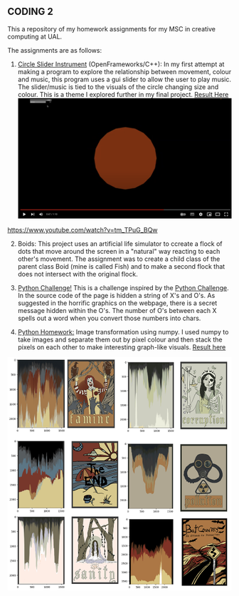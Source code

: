 ## CODING 2

This a repository of my homework assignments for my MSC in creative computing at UAL. 

The assignments are as follows:

1. [Circle Slider Instrument](https://github.com/mkh7878/coding2/tree/Week2_SliderCircle) (OpenFrameworks/C++): In my first attempt at making a program to explore the relationship between movement, colour and music, this program uses a gui slider to allow the user to play music. The slider/music is tied to the visuals of the circle changing size and colour. This is a theme I explored further in my final project. [Result Here](https://www.youtube.com/watch?v=tm_TPuG_BQw) 
[![](https://raw.githubusercontent.com/mkh7878/coding2/Week2_SliderCircle/Screenshot%202023-03-14%20at%2010.09.46%20am.png)](https://www.youtube.com/watch?v=tm_TPuG_BQw)


https://www.youtube.com/watch?v=tm_TPuG_BQw

2. Boids: This project uses an artificial life simulator to ccreate a flock of dots that move around the screen in a "natural" way reacting to each other's movement. The assignment was to create a child class of the parent class Boid (mine is called Fish) and to make a second flock that does not intersect with the original flock.

3. [Python Challenge!](https://mkh7878.github.io/pythonchallenge/)
This is a challenge inspired by the [Python Challenge](http://www.pythonchallenge.com/). In the source code of the page is hidden a string of X's and O's. As suggested in the horrific graphics on the webpage, there is a secret message hidden within the O's. The number of O's between each X spells out a word when you convert those numbers into chars.

4. [Python Homework:](https://github.com/mkh7878/coding2/blob/Python_NumpyHW/Mae%20Horak%20Python%20Homework%20Attempt%202.ipynb) Image transformation using numpy. I used numpy to take images and separate them out by pixel colour and then stack the pixels on each other to make interesting graph-like visuals. [Result here](https://github.com/mkh7878/coding2/blob/Python_NumpyHW/python%20images.jpg)

![](https://raw.githubusercontent.com/mkh7878/coding2/Python_NumpyHW/python%20images.jpg)

